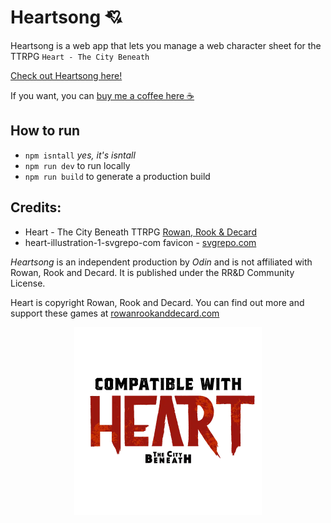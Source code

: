 # Heartsong 💘

Heartsong is a web app that lets you manage a web character sheet for the TTRPG `Heart - The City Beneath`

[Check out Heartsong here!](https://heartsong.odin-matthias.de)

If you want, you can [buy me a coffee here ☕](https://ko-fi.com/odin_dev)

## How to run
* `npm isntall`  *yes, it's isntall*
* `npm run dev` to run locally
* `npm run build` to generate a production build


## Credits:
* Heart - The City Beneath TTRPG [Rowan, Rook & Decard](https://rowanrookanddecard.com/product-category/game-systems/resistance/heart/)
* heart-illustration-1-svgrepo-com favicon - [svgrepo.com](https://www.svgrepo.com/svg/482873/heart-illustration-1)


*Heartsong* is an independent production by *Odin* and is not affiliated with Rowan, Rook and Decard. It is published under the RR&D Community License.

Heart is copyright Rowan, Rook and Decard. You can find out more and support these games at [rowanrookanddecard.com](rowanrookanddecard.com)


<p align="center">
    <img alt="compatible-with-heart logo" src="./readme-assets/Heart.png" height="300">
</p>


<!-- 
V1 release requirements:

* Some analytics to see if people actually use it
* skill/domain/protection pick & those abilities
* JSON upload/download (done)
* (stretch) PDF download (done)
-->
